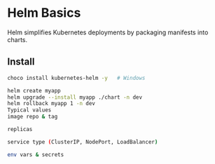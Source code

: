 # Helm Basics

Helm simplifies Kubernetes deployments by packaging manifests into charts.

## Install
```bash
choco install kubernetes-helm -y   # Windows

helm create myapp
helm upgrade --install myapp ./chart -n dev
helm rollback myapp 1 -n dev
Typical values
image repo & tag

replicas

service type (ClusterIP, NodePort, LoadBalancer)

env vars & secrets